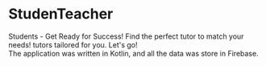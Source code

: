 # StudenTeacher
Students - Get Ready for Success! Find the perfect tutor to match your needs!  tutors tailored for you. Let's go!  
The application was written in Kotlin, and all the data was store in Firebase.
